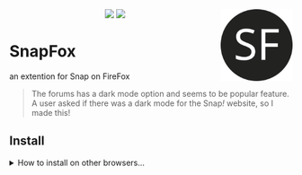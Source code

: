 <center>
<img src="/SnapFox.png" width="128px" align="right"></img>
 <a href="https://addons.mozilla.org/en-GB/firefox/addon/snapfox/"><img src="https://img.shields.io/badge/Download-for%20Firefox-blueviolet?style=flat-square&logo=firefox"></a> <a href="https://addons.mozilla.org/en-GB/firefox/addon/snapfox/"><img src="https://img.shields.io/badge/Coming%20to-Chrome-lightgrey?style=flat-square&logo=googlechrome"></a>
 
</center>




# SnapFox
an extention for Snap on FireFox

> The forums has a dark mode option and seems to be popular feature. A user asked if there was a dark mode for the Snap<em>!</em> website, so I made this!


## Install

<details>
<summary>How to install on other browsers...</summary>
<br>

### FireFox
You can install SnapFox from the Firefox Addons (https://addons.mozilla.org) store

 <a href="https://addons.mozilla.org/en-GB/firefox/addon/snapfox/"><img src="https://img.shields.io/badge/Download-on%20Firefox-blueviolet?style=flat-square&logo=firefox"> </a>

### Chrome
Download the lastest zip version of SnapFox from https://github.com/Snap-Fox/SnapFox/releases/latest then, go to *chrome://extensions*, turn on developer mode and
load the file as a "unpacked extension" into chrome.

</details>
